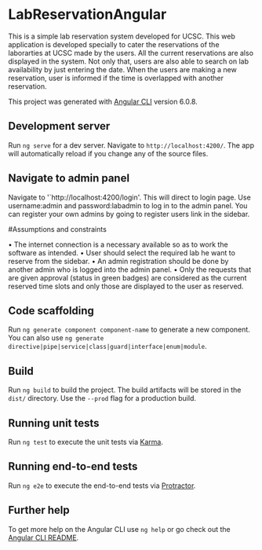 
# LabReservationAngular

This is a simple lab reservation system developed for UCSC.
This web application is developed specially to cater the reservations of the laborarties at UCSC made by the users. All the current reservations are also displayed in the system. Not only that, users are also able to search on lab availability by just entering the date. When the users are making a new reservation, user is informed if the time is overlapped with another reservation.

This project was generated with [Angular CLI](https://github.com/angular/angular-cli) version 6.0.8.

## Development server

Run `ng serve` for a dev server. Navigate to `http://localhost:4200/`. The app will automatically reload if you change any of the source files.

## Navigate to admin panel

Navigate to '`http://localhost:4200/login'. This will direct to login page. Use username:admin and password:labadmin  to log in to the admin panel.
You can register your own admins by going to  register users link in the sidebar.

#Assumptions and constraints

•	The internet connection is a necessary available so as to work the software as intended.
•	User should select the required lab he want to reserve from the sidebar.
•	An admin registration should be done by another admin who is logged into the admin panel.
•	Only the requests that are given approval (status in green badges) are considered as the current reserved     time slots and only those are displayed to the user as reserved.


## Code scaffolding

Run `ng generate component component-name` to generate a new component. You can also use `ng generate directive|pipe|service|class|guard|interface|enum|module`.

## Build

Run `ng build` to build the project. The build artifacts will be stored in the `dist/` directory. Use the `--prod` flag for a production build.

## Running unit tests

Run `ng test` to execute the unit tests via [Karma](https://karma-runner.github.io).

## Running end-to-end tests

Run `ng e2e` to execute the end-to-end tests via [Protractor](http://www.protractortest.org/).

## Further help

To get more help on the Angular CLI use `ng help` or go check out the [Angular CLI README](https://github.com/angular/angular-cli/blob/master/README.md).

